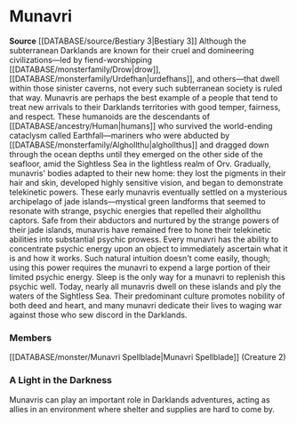 ﻿---
creature_family: Munavri
id: '250'
name: Munavri
rarity: Common
source: '[[DATABASE/source/Bestiary 3|Bestiary 3]]'
type: Creature Family

---
# Munavri

**Source** [[DATABASE/source/Bestiary 3|Bestiary 3]]
Although the subterranean Darklands are known for their cruel and domineering civilizations—led by fiend-worshipping [[DATABASE/monsterfamily/Drow|drow]], [[DATABASE/monsterfamily/Urdefhan|urdefhans]], and others—that dwell within those sinister caverns, not every such subterranean society is ruled that way. Munavris are perhaps the best example of a people that tend to treat new arrivals to their Darklands territories with good temper, fairness, and respect.
 These humanoids are the descendants of [[DATABASE/ancestry/Human|humans]] who survived the world-ending cataclysm called Earthfall—mariners who were abducted by [[DATABASE/monsterfamily/Alghollthu|alghollthus]] and dragged down through the ocean depths until they emerged on the other side of the seafloor, amid the Sightless Sea in the lightless realm of Orv.
 Gradually, munavris' bodies adapted to their new home: they lost the pigments in their hair and skin, developed highly sensitive vision, and began to demonstrate telekinetic powers. These early munavris eventually settled on a mysterious archipelago of jade islands—mystical green landforms that seemed to resonate with strange, psychic energies that repelled their alghollthu captors. Safe from their abductors and nurtured by the strange powers of their jade islands, munavris have remained free to hone their telekinetic abilities into substantial psychic prowess.
 Every munavri has the ability to concentrate psychic energy upon an object to immediately ascertain what it is and how it works. Such natural intuition doesn't come easily, though; using this power requires the munavri to expend a large portion of their limited psychic energy. Sleep is the only way for a munavri to replenish this psychic well.
 Today, nearly all munavris dwell on these islands and ply the waters of the Sightless Sea. Their predominant culture promotes nobility of both deed and heart, and many munavri dedicate their lives to waging war against those who sew discord in the Darklands.

### Members

[[DATABASE/monster/Munavri Spellblade|Munavri Spellblade]] (Creature 2)

###  A Light in the Darkness

Munavris can play an important role in Darklands adventures, acting as allies in an environment where shelter and supplies are hard to come by.